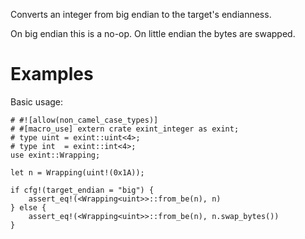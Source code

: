 Converts an integer from big endian to the target's endianness.

On big endian this is a no-op. On little endian the bytes are swapped.

# Examples

Basic usage:

```
# #![allow(non_camel_case_types)]
# #[macro_use] extern crate exint_integer as exint;
# type uint = exint::uint<4>;
# type int  = exint::int<4>;
use exint::Wrapping;

let n = Wrapping(uint!(0x1A));

if cfg!(target_endian = "big") {
    assert_eq!(<Wrapping<uint>>::from_be(n), n)
} else {
    assert_eq!(<Wrapping<uint>>::from_be(n), n.swap_bytes())
}
```
